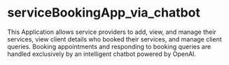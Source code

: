 # serviceBookingApp_via_chatbot

This Application allows service providers to add, view, and manage their services, view client details who booked their services, and manage client queries. Booking appointments and responding to booking queries are handled exclusively by an intelligent chatbot powered by OpenAI.
